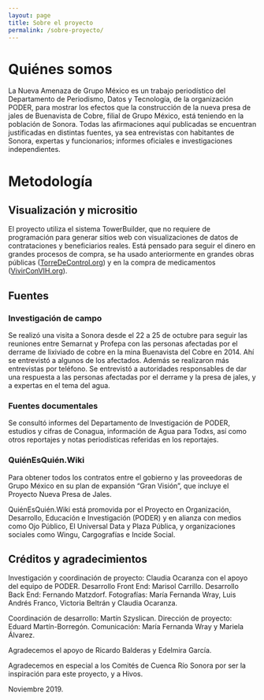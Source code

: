 ```yaml
---
layout: page
title: Sobre el proyecto
permalink: /sobre-proyecto/
---
```


# Quiénes somos

La Nueva Amenaza de Grupo México es un trabajo periodístico del Departamento de Periodismo, Datos y Tecnología, de la organización PODER, para mostrar los efectos que la construcción de la nueva presa de jales de Buenavista de Cobre, filial de Grupo México, está teniendo en la población de Sonora. Todas las afirmaciones aquí publicadas se encuentran justificadas en distintas fuentes, ya sea entrevistas con habitantes de Sonora, expertas y funcionarios; informes oficiales e investigaciones independientes. 

# Metodología

## Visualización y micrositio

El proyecto utiliza el sistema TowerBuilder,  que no requiere de programación para generar sitios web con visualizaciones de datos de contrataciones y beneficiarios reales. Está pensado para seguir el dinero en grandes procesos de compra, se ha usado anteriormente en grandes obras públicas ([TorreDeControl.org](https://torredecontrol.projectpoder.org/)) y en la compra de medicamentos ([VivirConVIH.org](http://livingwithhiv.org/)).

## Fuentes

### Investigación de campo

Se realizó una visita a Sonora desde el 22 a 25 de octubre para seguir las reuniones entre Semarnat y Profepa con las personas afectadas por el derrame de lixiviado de cobre en la mina Buenavista del Cobre en 2014. Ahí se entrevistó a algunos de los afectados. Además se realizaron más entrevistas por teléfono.
Se entrevistó a autoridades responsables de dar una respuesta a las personas afectadas por el derrame y la presa de jales, y a expertas en el tema del agua.

### Fuentes documentales

Se consultó informes del Departamento de Investigación de PODER, estudios y cifras de Conagua, información de Agua para Todxs, así como otros reportajes y notas periodísticas referidas en los reportajes.

### QuiénEsQuién.Wiki

Para obtener todos los contratos entre el gobierno y las proveedoras de Grupo México en su plan de expansión “Gran Visión”, que incluye el Proyecto Nueva Presa de Jales. 

QuiénEsQuién.Wiki está promovida por el Proyecto en Organización, Desarrollo, Educación e Investigación (PODER) y en alianza con medios como Ojo Público, El Universal Data y Plaza Pública, y organizaciones sociales como Wingu, Cargografías e Incide Social.

## Créditos y agradecimientos

Investigación y coordinación de proyecto: Claudia Ocaranza con el apoyo del equipo de PODER.
Desarrollo Front End: Marisol Carrillo.
Desarrollo Back End: Fernando Matzdorf.
Fotografías: María Fernanda Wray, Luis Andrés Franco, Victoria Beltrán y Claudia Ocaranza.

Coordinación de desarrollo: Martín Szyslican.
Dirección de proyecto: Eduard Martín-Borregón.
Comunicación: María Fernanda Wray y Mariela Álvarez.

Agradecemos el apoyo de Ricardo Balderas y Edelmira García.

Agradecemos en especial a los Comités de Cuenca Río Sonora por ser la inspiración para este proyecto, y a Hivos.

Noviembre 2019.
